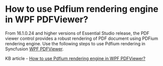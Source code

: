 # How to use Pdfium rendering engine in WPF PDFViewer?

From 16.1.0.24 and higher versions of Essential Studio release, the PDF viewer control provides a robust rendering of PDF document using PDFium rendering engine. Use the following steps to use Pdfium rendering in Syncfusion [WPF PDFViewer](https://www.syncfusion.com/wpf-controls/pdf-viewer).

KB article - [How to use Pdfium rendering engine in WPF PDFViewer?](https://www.syncfusion.com/kb/8568/how-to-use-pdfium-rendering-engine-in-wpf-pdfviewer)
